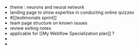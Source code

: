 - theme : neurons and neural network
- landing page to show expertise in conducting online quizzes
- #[[testimonials sprint]]
- team page structure on known isuues
- review exiting notes
- applicable for [[My Webflow Specialization plan]] ?
-
-